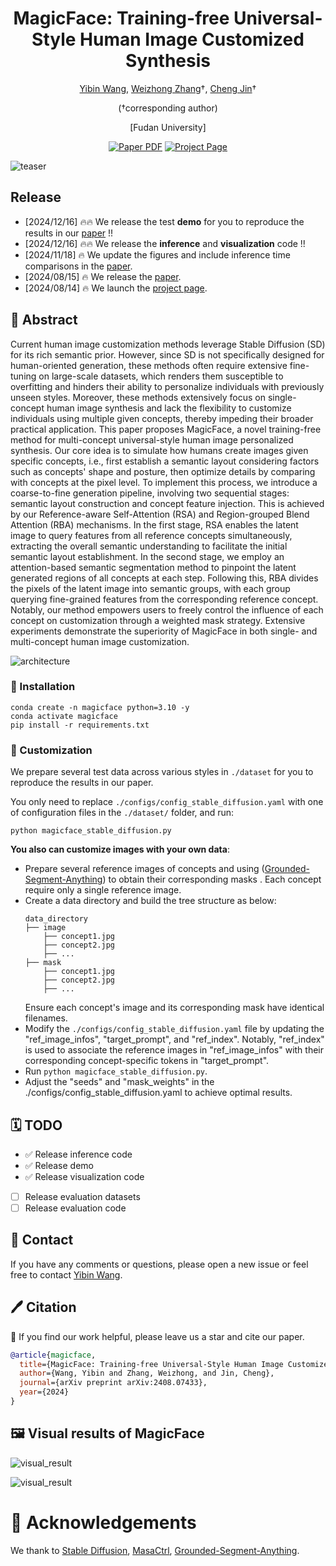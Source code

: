 <div align="center">

<h1>MagicFace: Training-free Universal-Style Human Image Customized Synthesis</h1>

[Yibin Wang](https://codegoat24.github.io), [Weizhong Zhang](https://weizhonz.github.io/)&#8224;, [Cheng Jin](https://cjinfdu.github.io/)&#8224; 

(&#8224;corresponding author)

[Fudan University]

<a href="https://arxiv.org/pdf/2408.07433">
<img src='https://img.shields.io/badge/arxiv-MagicFace-blue' alt='Paper PDF'></a>
<a href="https://codegoat24.github.io/MagicFace/">
<img src='https://img.shields.io/badge/Project-Website-orange' alt='Project Page'></a>

</div>

![teaser](docs/static/images/teaser.png)

## Release
- [2024/12/16] 🔥🔥 We release the test **demo** for you to reproduce the results in our [paper](https://arxiv.org/pdf/2408.07433) !!
- [2024/12/16] 🔥🔥 We release the **inference** and **visualization** code !!
- [2024/11/18] 🔥 We update the figures and include inference time comparisons in the [paper](https://arxiv.org/pdf/2408.07433).
- [2024/08/15] 🔥 We release the [paper](https://arxiv.org/pdf/2408.07433).
- [2024/08/14] 🔥 We launch the [project page](https://codegoat24.github.io/MagicFace/).

## 📖 Abstract

<p>
Current human image customization methods leverage Stable Diffusion (SD) for its rich semantic prior. 
However, since SD is not specifically designed for human-oriented generation, these methods often require extensive fine-tuning on large-scale datasets, which renders them susceptible to overfitting and hinders their ability to personalize individuals with previously unseen styles.
Moreover, these methods extensively focus on single-concept human image synthesis and lack the flexibility to customize individuals using multiple given concepts, thereby impeding their broader practical application.
This paper proposes MagicFace, a novel training-free method for multi-concept universal-style human image personalized synthesis. 
Our core idea is to simulate how humans create images given specific concepts, i.e., first establish a semantic layout considering factors such as concepts' shape and posture, then optimize details by comparing with concepts at the pixel level. To implement this process, we introduce a coarse-to-fine generation pipeline, involving two sequential stages: semantic layout construction and concept feature injection. This is achieved by our Reference-aware Self-Attention (RSA) and Region-grouped Blend Attention (RBA) mechanisms.  
In the first stage, RSA enables the latent image to query features from all reference concepts simultaneously, extracting the overall semantic understanding to facilitate the initial semantic layout establishment. 
In the second stage, we employ an attention-based semantic segmentation method to pinpoint the latent generated regions of all concepts at each step. Following this, RBA divides the pixels of the latent image into semantic groups, with each group querying fine-grained features from the corresponding reference concept.
Notably, our method empowers users to freely control the influence of each concept on customization through a weighted mask strategy.
Extensive experiments demonstrate the superiority of MagicFace in both single- and multi-concept human image customization. 
</p>

![architecture](docs/static/images/architecture.png)


### 🔨 Installation

```
conda create -n magicface python=3.10 -y
conda activate magicface
pip install -r requirements.txt
```
### 🚀  Customization
We prepare several test data across various styles in `./dataset` for you to reproduce the results in our paper. 

You only need to replace `./configs/config_stable_diffusion.yaml` with one of configuration files in the `./dataset/` folder, and run:
```
python magicface_stable_diffusion.py
```

**You also can customize images with your own data**:
- Prepare several reference images of concepts and using ([Grounded-Segment-Anything](https://github.com/IDEA-Research/Grounded-Segment-Anything)) to obtain their corresponding masks . Each concept require only a single reference image.
- Create a data directory and build the tree structure as below:
  ```
  data_directory
  ├── image
      ├── concept1.jpg
      ├── concept2.jpg
      ├── ...
  ├── mask              
      ├── concept1.jpg
      ├── concept2.jpg
      ├── ...         
  ```
  Ensure each concept's image and its corresponding mask have identical filenames.
- Modify the `./configs/config_stable_diffusion.yaml` file by updating the "ref_image_infos", "target_prompt", and "ref_index". 
Notably, "ref_index" is used to associate the reference images in "ref_image_infos" with their corresponding concept-specific tokens in "target_prompt".
- Run `python magicface_stable_diffusion.py`.
- Adjust the "seeds" and "mask_weights" in the ./configs/config_stable_diffusion.yaml to achieve optimal results.


## 🗓️ TODO
- ✅ Release inference code
- ✅ Release demo
- ✅ Release visualization code
- [ ] Release evaluation datasets
- [ ] Release evaluation code

## 📧 Contact
If you have any comments or questions, please open a new issue or feel free to contact [Yibin Wang](https://codegoat24.github.io).

## 🖊️ Citation
🌟 If you find our work helpful, please leave us a star and cite our paper.

```bibtex
@article{magicface,
  title={MagicFace: Training-free Universal-Style Human Image Customized Synthesis.},
  author={Wang, Yibin and Zhang, Weizhong, and Jin, Cheng},
  journal={arXiv preprint arXiv:2408.07433},
  year={2024}
}
```

## 🖼️ Visual results of MagicFace
![visual_result](docs/static/images/visual_result_photorealism.png)

![visual_result](docs/static/images/visual_result_diverse_style.png)

# 🙏 Acknowledgements
We thank to [Stable Diffusion](https://github.com/CompVis/stable-diffusion), [MasaCtrl](https://github.com/TencentARC/MasaCtrl), [Grounded-Segment-Anything](https://github.com/IDEA-Research/Grounded-Segment-Anything).

